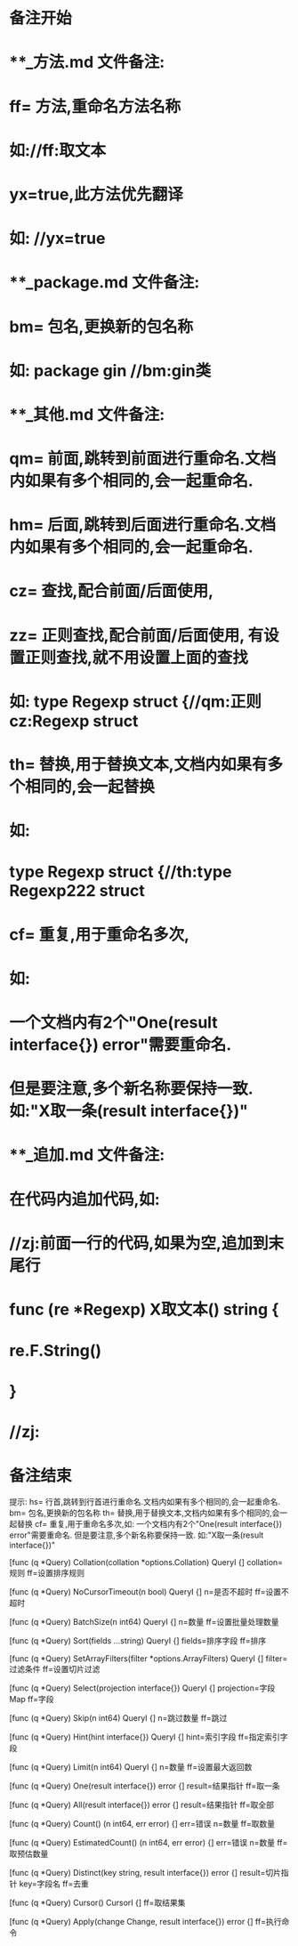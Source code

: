 # 备注开始
# **_方法.md 文件备注:
# ff= 方法,重命名方法名称
# 如://ff:取文本
#
# yx=true,此方法优先翻译
# 如: //yx=true

# **_package.md 文件备注:
# bm= 包名,更换新的包名称 
# 如: package gin //bm:gin类

# **_其他.md 文件备注:
# qm= 前面,跳转到前面进行重命名.文档内如果有多个相同的,会一起重命名.
# hm= 后面,跳转到后面进行重命名.文档内如果有多个相同的,会一起重命名.
# cz= 查找,配合前面/后面使用,
# zz= 正则查找,配合前面/后面使用, 有设置正则查找,就不用设置上面的查找
# 如: type Regexp struct {//qm:正则 cz:Regexp struct
#
# th= 替换,用于替换文本,文档内如果有多个相同的,会一起替换
# 如:
# type Regexp struct {//th:type Regexp222 struct
#
# cf= 重复,用于重命名多次,
# 如: 
# 一个文档内有2个"One(result interface{}) error"需要重命名.
# 但是要注意,多个新名称要保持一致. 如:"X取一条(result interface{})"

# **_追加.md 文件备注:
# 在代码内追加代码,如:
# //zj:前面一行的代码,如果为空,追加到末尾行
# func (re *Regexp) X取文本() string { 
# re.F.String()
# }
# //zj:
# 备注结束

提示:
hs= 行首,跳转到行首进行重命名.文档内如果有多个相同的,会一起重命名.
bm= 包名,更换新的包名称
th= 替换,用于替换文本,文档内如果有多个相同的,会一起替换
cf= 重复,用于重命名多次,如: 一个文档内有2个"One(result interface{}) error"需要重命名.
但是要注意,多个新名称要保持一致. 如:"X取一条(result interface{})"

[func (q *Query) Collation(collation *options.Collation) QueryI {]
collation=规则
ff=设置排序规则

[func (q *Query) NoCursorTimeout(n bool) QueryI {]
n=是否不超时
ff=设置不超时

[func (q *Query) BatchSize(n int64) QueryI {]
n=数量
ff=设置批量处理数量

[func (q *Query) Sort(fields ...string) QueryI {]
fields=排序字段
ff=排序

[func (q *Query) SetArrayFilters(filter *options.ArrayFilters) QueryI {]
filter=过滤条件
ff=设置切片过滤

[func (q *Query) Select(projection interface{}) QueryI {]
projection=字段Map
ff=字段

[func (q *Query) Skip(n int64) QueryI {]
n=跳过数量
ff=跳过

[func (q *Query) Hint(hint interface{}) QueryI {]
hint=索引字段
ff=指定索引字段

[func (q *Query) Limit(n int64) QueryI {]
n=数量
ff=设置最大返回数

[func (q *Query) One(result interface{}) error {]
result=结果指针
ff=取一条

[func (q *Query) All(result interface{}) error {]
result=结果指针
ff=取全部

[func (q *Query) Count() (n int64, err error) {]
err=错误
n=数量
ff=取数量

[func (q *Query) EstimatedCount() (n int64, err error) {]
err=错误
n=数量
ff=取预估数量

[func (q *Query) Distinct(key string, result interface{}) error {]
result=切片指针
key=字段名
ff=去重

[func (q *Query) Cursor() CursorI {]
ff=取结果集

[func (q *Query) Apply(change Change, result interface{}) error {]
ff=执行命令

